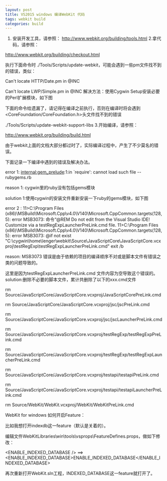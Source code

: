 ```yaml
---
layout: post
title: VS2015 windows 编译WebKit 代码
tags: webkit build
categories: build
---
```


1. 安装开发工具，请参照：
http://www.webkit.org/building/tools.html
2.拿代码，请参照：

http://www.webkit.org/building/checkout.html

执行下面命令时 ./Tools/Scripts/update-webkit，可能会遇到一些pm文件找不到的错误，类似：

Can't locate HTTP/Date.pm in @INC

Can't locate LWP/Simple.pm in @INC
解决方法：使用Cygwin Setup安装必要的Perl扩展模块，如下图


下面的命令给遗漏了，请记得在编译之前执行，否则在编译时将会遇到<CoreFoundation/CoreFoundation.h>头文件找不到的错误

./Tools/Scripts/update-webkit-support-libs
3.开始编译，请参照：

http://www.webkit.org/building/build.html

由于webkit上面的文档大部分都过时了，实际编译过程中，产生了不少莫名的错误。

下面记录一下编译中遇到的错误及解决办法。


error 1: <internal:gem_prelude>:1:in `require': cannot load such file -- rubygems.rb

reason 1: cygwin里的ruby没有包括gems模块

solution 1:使用cygwin的安装文件重新安装一下ruby的gems模块，如下图



error 2 : 11>C:\Program Files (x86)\MSBuild\Microsoft.Cpp\v4.0\V140\Microsoft.CppCommon.targets(128,5): error MSB3073: 命令“@REM Do not edit from the Visual Studio IDE! Customize via a testRegExpLauncherPreLink.cmd file.
11>C:\Program Files (x86)\MSBuild\Microsoft.Cpp\v4.0\V140\Microsoft.CppCommon.targets(128,5): error MSB3073: @if not exist "C:\cygwin\home\lenger\webkit\Source\JavaScriptCore\JavaScriptCore.vcxproj\testRegExp\testRegExpLauncherPreLink.cmd" exit /b


reason: MSB3073 错误是由于依赖的项目的编译顺序不对或是脚本文件有错误之类的问题导致的。

这里是因为testRegExpLauncherPreLink.cmd 文件内容为空导致这个错误的。
solution:删除不必要的脚本文件，累计共删除了以下的xxx.cmd文件

rm Source/JavaScriptCore/JavaScriptCore.vcxproj/JavaScriptCorePreLink.cmd

rm Source/JavaScriptCore/JavaScriptCore.vcxproj/jsc/jscPreLink.cmd

rm Source/JavaScriptCore/JavaScriptCore.vcxproj/jsc/jscLauncherPreLink.cmd

rm Source/JavaScriptCore/JavaScriptCore.vcxproj/testRegExp/testRegExpPreLink.cmd

rm Source/JavaScriptCore/JavaScriptCore.vcxproj/testRegExp/testRegExpLauncherPreLink.cmd

rm Source/JavaScriptCore/JavaScriptCore.vcxproj/testapi/testapiPreLink.cmd

rm Source/JavaScriptCore/JavaScriptCore.vcxproj/testapi/testapiLauncherPreLink.cmd

rm Source/WebKit/WebKit.vcxproj/WebKit/WebKitPreLink.cmd


WebKit for windows 如何开启Feature：

比如我想打开indexdb这一feature（默认是关着的）。

编辑文件WebKitLibraries\win\tools\vsprops\FeatureDefines.props，做如下修改：

<ENABLE_INDEXED_DATABASE />  ==> <ENABLE_INDEXED_DATABASE>ENABLE_INDEXED_DATABASE</ENABLE_INDEXED_DATABASE>

再次重新打开WebKit.sln工程，INDEXED_DATABASE这一feature就打开了。